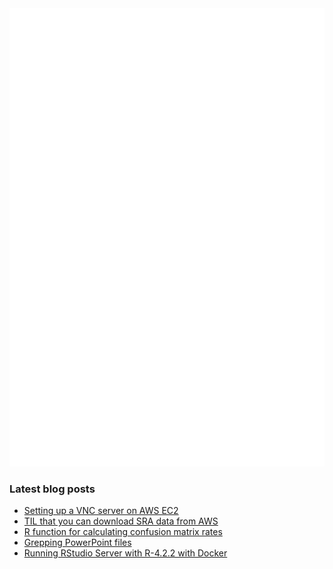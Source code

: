 <img align = "left" src="github-metrics.svg" />
<img src="metrics.plugin.achievements.compact.svg" />

### Latest blog posts

<!-- BLOG-POST-LIST:START -->
- [Setting up a VNC server on AWS EC2](https://davetang.org/muse/2023/04/20/setting-up-a-vnc-server-on-aws-ec2/)
- [TIL that you can download SRA data from AWS](https://davetang.org/muse/2023/04/06/til-that-you-can-download-sra-data-from-aws/)
- [R function for calculating confusion matrix rates](https://davetang.org/muse/2023/03/09/r-function-for-calculating-confusion-matrix-rates/)
- [Grepping PowerPoint files](https://davetang.org/muse/2023/03/01/grepping-powerpoint-files/)
- [Running RStudio Server with R-4.2.2 with Docker](https://davetang.org/muse/2023/02/24/running-rstudio-server-with-r-4-2-2-with-docker/)
<!-- BLOG-POST-LIST:END -->
